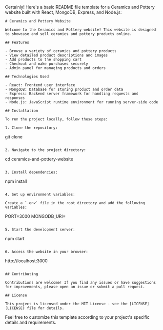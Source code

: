 Certainly! Here's a basic README file template for a Ceramics and Pottery website built with React, MongoDB, Express, and Node.js:

```
# Ceramics and Pottery Website

Welcome to the Ceramics and Pottery website! This website is designed to showcase and sell ceramics and pottery products online.

## Features

- Browse a variety of ceramics and pottery products
- View detailed product descriptions and images
- Add products to the shopping cart
- Checkout and make purchases securely
- Admin panel for managing products and orders

## Technologies Used

- React: Frontend user interface
- MongoDB: Database for storing product and order data
- Express: Backend server framework for handling requests and responses
- Node.js: JavaScript runtime environment for running server-side code

## Installation

To run the project locally, follow these steps:

1. Clone the repository:

   ```
   git clone <repository-url>
   ```

2. Navigate to the project directory:

   ```
   cd ceramics-and-pottery-website
   ```

3. Install dependencies:

   ```
   npm install
   ```

4. Set up environment variables:

   Create a `.env` file in the root directory and add the following variables:

   ```
   PORT=3000
   MONGODB_URI=<your-mongodb-uri>
   ```

5. Start the development server:

   ```
   npm start
   ```

6. Access the website in your browser:

   ```
   http://localhost:3000
   ```

## Contributing

Contributions are welcome! If you find any issues or have suggestions for improvements, please open an issue or submit a pull request.

## License

This project is licensed under the MIT License - see the [LICENSE](LICENSE) file for details.
```

Feel free to customize this template according to your project's specific details and requirements.